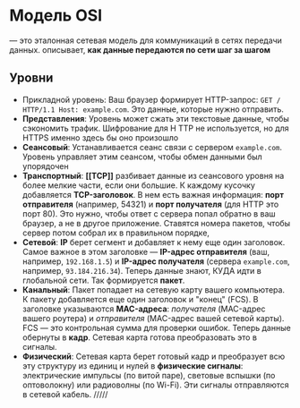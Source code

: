 # Модель OSI
— это эталонная сетевая модель для коммуникаций в сетях передачи данных. описывает, **как данные передаются по сети шаг за шагом**
## Уровни
- Прикладной уровень: Ваш браузер формирует HTTP-запрос: `GET / HTTP/1.1 Host: example.com`. Это данные, которые нужно отправить.
- **Представления**: Уровень может сжать эти текстовые данные, чтобы сэкономить трафик. Шифрование для H TTP не используется, но для HTTPS именно здесь бы оно произошло
- **Сеансовый**: Устанавливается сеанс связи с сервером `example.com`. Уровень управляет этим сеансом, чтобы обмен данными был упорядочен
- **Транспортный**: **[[TCP]]** разбивает данные из сеансового уровня на более мелкие части, если они большие. К каждому кусочку добавляется **TCP-заголовок**. В нем есть важная информация: **порт отправителя** (например, 54321) и **порт получателя** (для HTTP это порт 80). Это нужно, чтобы ответ с сервера попал обратно в ваш браузер, а не в другое приложение. Ставятся номера пакетов, чтобы сервер потом собрал их в правильном порядке,
- **Сетевой**: **IP** берет сегмент и добавляет к нему еще один заголовок. Самое важное в этом заголовке — **IP-адрес отправителя** (ваш, например, `192.168.1.5`) и **IP-адрес получателя** (сервера `example.com`, например, `93.184.216.34`). Теперь данные знают, КУДА идти в глобальной сети. Так формируется **пакет**.
- **Канальный**: Пакет попадает на сетевую карту вашего компьютера. К пакету добавляется еще один заголовок и "конец" (FCS). В заголовке указываются **MAC-адреса**: _получателя_ (MAC-адрес вашего роутера) и _отправителя_ (MAC-адрес вашей сетевой карты). FCS — это контрольная сумма для проверки ошибок. Теперь данные обернуты в **кадр**. Сетевая карта готова преобразовать это в сигналы.
- **Физический**: Сетевая карта берет готовый кадр и преобразует всю эту структуру из единиц и нулей в **физические сигналы**: электрические импульсы (по витой паре), световые вспышки (по оптоволокну) или радиоволны (по Wi-Fi). Эти сигналы отправляются в сетевой кабель.
/////